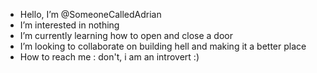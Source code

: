 -  Hello, I’m @SomeoneCalledAdrian
-  I’m interested in nothing
-  I’m currently learning how to open and close a door
-  I’m looking to collaborate on building hell and making it a better place
-  How to reach me : don't, i am an introvert :)
